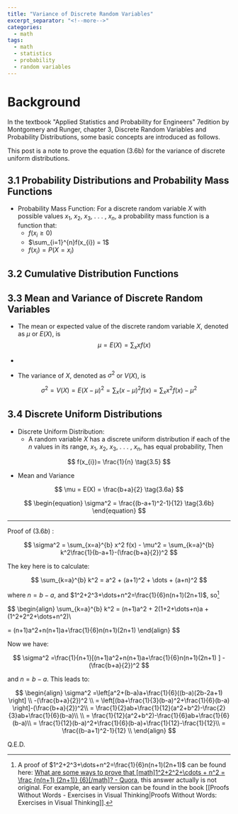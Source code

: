 ```yaml
---
title: "Variance of Discrete Random Variables"
excerpt_separator: "<!--more-->"
categories:
  - math
tags:
  - math
  - statistics
  - probability
  - random variables
---
```


# Background
In the textbook "Applied Statistics and Probability for Engineers" 7edition by Montgomery and Runger, chapter 3, Discrete Random Variables and Probability Distributions, some basic concepts are introduced as follows.

This post is a note to prove the equation (3.6b) for the variance of discrete uniform distributions.

## 3.1 Probability Distributions and Probability Mass Functions

- Probability Mass Function: For a discrete random variable $X$ with possible values $x_{1}$, $x_{2}$, $x_{3}$, . . . , $x_{n}$,  a probability mass function is a function that:
	- $f(x_{i} \ge 0)$
	- $\sum_{i=1}^{n}f(x_{i}) = 1$
	- $f(x_{i}) = P(X = x_{i})$

## 3.2 Cumulative Distribution Functions

## 3.3 Mean and Variance of Discrete Random Variables

- The mean or expected value of the discrete random variable $X$, denoted as $\mu$ or $E(X)$, is 
  $$
  \mu = E(X) = \sum_{x}xf(x) \tag{3.3}
  $$
  

- 
- The variance of $X$, denoted as $\sigma^2$ or $V(X)$, is

$$
\sigma^2 = V(X) = E(X-\mu)^2 = \sum_{x}(x-\mu)^2f(x) = \sum_{x}x^2f(x)-\mu^2
$$

## 3.4 Discrete Uniform Distributions

- Discrete Uniform Distribution:
	- A random variable $X$ has a discrete uniform distribution if each of the $n$ values in its range,  $x_{1}$, $x_{2}$, $x_{3}$, . . . , $x_{n}$,  has equal probability, Then

$$
f(x_{i})= \frac{1}{n} \tag{3.5}
$$

- Mean and Variance

$$
\mu = E(X) = \frac{b+a}{2} \tag{3.6a}  
$$

$$
\begin{equation}
\sigma^2 = \frac{(b-a+1)^2-1}{12} 
\tag{3.6b}
\end{equation}
$$



---

Proof of $(3.6b)$ :

$$
\sigma^2 =  \sum_{x=a}^{b} x^2 f(x) - \mu^2 = \sum_{k=a}^{b} k^2\frac{1}{b-a+1}-(\frac{b+a}{2})^2
$$

The key here is to calculate:  

$$
\sum_{k=a}^{b} k^2 = a^2 + (a+1)^2 + \dots + (a+n)^2
$$

where $n = b-a$, and $1^2+2^3+\dots+n^2=\frac{1}{6}n(n+1)(2n+1)$, so[^1]

$$
\begin{align}
\sum_{k=a}^{b} k^2 = (n+1)a^2 + 2(1+2+\dots+n)a + (1^2+2^2+\dots+n^2)\\ 

 = (n+1)a^2+n(n+1)a+\frac{1}{6}n(n+1)(2n+1) 
 \end{align}
$$

Now we have:

$$
\sigma^2 =\frac{1}{n+1}[(n+1)a^2+n(n+1)a+\frac{1}{6}n(n+1)(2n+1) ] -(\frac{b+a}{2})^2
$$

and $n = b-a$. This leads to:

$$
\begin{align}
\sigma^2 =\left[a^2+(b-a)a+\frac{1}{6}((b-a)(2b-2a+1) \right] \\
-(\frac{b+a}{2})^2 
 \\
= \left[(ba+\frac{1}{3}(b-a)^2+\frac{1}{6}(b-a) \right]-(\frac{b+a}{2})^2\\
= \frac{1}{2}ab+\frac{1}{12}(a^2+b^2)-\frac{2}{3}ab+\frac{1}{6}(b-a)\\   \\
= \frac{1}{12}(a^2+b^2)-\frac{1}{6}ab+\frac{1}{6}(b-a)\\
= \frac{1}{12}(b-a)^2+\frac{1}{6}(b-a)+\frac{1}{12}-\frac{1}{12}\\
= \frac{(b-a+1)^2-1}{12} \\
\end{align}
$$

Q.E.D.

[^1]: A proof of $1^2+2^3+\dots+n^2=\frac{1}{6}n(n+1)(2n+1)$ can be found here: [What are some ways to prove that \[math\]1^2+2^2+\\cdots + n^2 = \\frac {n(n+1) (2n+1)} {6}\[/math\]? - Quora](https://qr.ae/pCv3zl), this answer actually is not original. For example, an early version can be found in the book [[Proofs Without Words - Exercises in Visual Thinking|Proofs Without Words: Exercises in Visual Thinking]].

